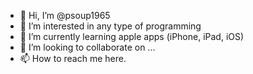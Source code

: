 - 👋 Hi, I’m @psoup1965
- 👀 I’m interested in any type of programming
- 🌱 I’m currently learning apple apps (iPhone, iPad, iOS)
- 💞️ I’m looking to collaborate on ...
- 📫 How to reach me here.

<!---
psoup1965/psoup1965 is a ✨ special ✨ repository because its `README.md` (this file) appears on your GitHub profile.
You can click the Preview link to take a look at your changes.
--->
